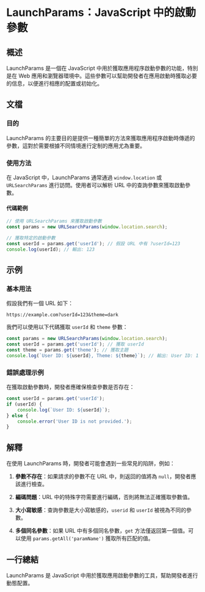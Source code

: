 <!--
Meta Description: # LaunchParams：JavaScript 中的啟動參數 ## 概述 LaunchParams 是一個在 JavaScript 中用於獲取應用程序啟動參數的功能，特別是在 Web 應用和瀏覽器環境中。這些參數可以幫助開發者在應用啟動時獲取必要的信息，以便進行相應的配置或初始化。 ## 文檔 ...
Meta Keywords: userid, javascript, params, theme, launchparams
-->

# LaunchParams：JavaScript 中的啟動參數

## 概述
LaunchParams 是一個在 JavaScript 中用於獲取應用程序啟動參數的功能，特別是在 Web 應用和瀏覽器環境中。這些參數可以幫助開發者在應用啟動時獲取必要的信息，以便進行相應的配置或初始化。

## 文檔
### 目的
LaunchParams 的主要目的是提供一種簡單的方法來獲取應用程序啟動時傳遞的參數，這對於需要根據不同情境進行定制的應用尤為重要。

### 使用方法
在 JavaScript 中，LaunchParams 通常通過 `window.location` 或 `URLSearchParams` 進行訪問。使用者可以解析 URL 中的查詢參數來獲取啟動參數。

#### 代碼範例
```javascript
// 使用 URLSearchParams 來獲取啟動參數
const params = new URLSearchParams(window.location.search);

// 獲取特定的啟動參數
const userId = params.get('userId'); // 假設 URL 中有 ?userId=123
console.log(userId); // 輸出: 123
```

## 示例
### 基本用法
假設我們有一個 URL 如下：
```
https://example.com?userId=123&theme=dark
```
我們可以使用以下代碼獲取 `userId` 和 `theme` 參數：
```javascript
const params = new URLSearchParams(window.location.search);
const userId = params.get('userId'); // 獲取 userId
const theme = params.get('theme'); // 獲取主題
console.log(`User ID: ${userId}, Theme: ${theme}`); // 輸出: User ID: 123, Theme: dark
```

### 錯誤處理示例
在獲取啟動參數時，開發者應確保檢查參數是否存在：
```javascript
const userId = params.get('userId');
if (userId) {
    console.log(`User ID: ${userId}`);
} else {
    console.error('User ID is not provided.');
}
```

## 解釋
在使用 LaunchParams 時，開發者可能會遇到一些常見的陷阱，例如：

1. **參數不存在**：如果請求的參數不在 URL 中，則返回的值將為 `null`，開發者應該進行檢查。
   
2. **編碼問題**：URL 中的特殊字符需要進行編碼，否則將無法正確獲取參數值。

3. **大小寫敏感**：查詢參數是大小寫敏感的，`userid` 和 `userId` 被視為不同的參數。

4. **多個同名參數**：如果 URL 中有多個同名參數，`get` 方法僅返回第一個值。可以使用 `params.getAll('paramName')` 獲取所有匹配的值。

## 一行總結
LaunchParams 是 JavaScript 中用於獲取應用啟動參數的工具，幫助開發者進行動態配置。